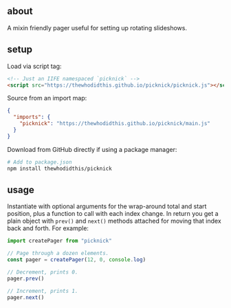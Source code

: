 ## about

A mixin friendly pager useful for setting up rotating slideshows.

## setup

Load via script tag:

```html
<!-- Just an IIFE namespaced `picknick` -->
<script src="https://thewhodidthis.github.io/picknick/picknick.js"></script>
```

Source from an import map:

```json
{
  "imports": {
    "picknick": "https://thewhodidthis.github.io/picknick/main.js"
  }
}
```

Download from GitHub directly if using a package manager:

```sh
# Add to package.json
npm install thewhodidthis/picknick
```

## usage

Instantiate with optional arguments for the wrap-around total and start position, plus a function to call with each index change. In return you get a plain object with `prev()` and `next()` methods attached for moving that index back and forth. For example:

```js
import createPager from "picknick"

// Page through a dozen elements.
const pager = createPager(12, 0, console.log)

// Decrement, prints 0.
pager.prev()

// Increment, prints 1.
pager.next()
```
